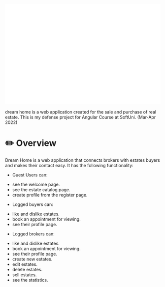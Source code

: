 ![The logo of project](/app/real-estate-agency/src/assets/picture/logo.png)

dream home is a web application created for the sale and purchase of real estate.
This is my defense project for Angular Course at SoftUni. (Mar-Apr 2022)

 
# :pencil2: Overview 
 Dream Home is a web application that connects brokers with estates buyers and makes their contact easy. It has the following functionality:

 - Guest Users can:
  * see the welcome page.
  * see the estate catalog page.
  * create profile from the register page.
 - Logged buyers can:
  * like and dislike estates.
  * book an appointment for viewing.
  * see their profile page.
 - Logged brokers can:
  * like and dislike estates.
  * book an appointment for viewing.
  * see their profile page.
  * create new estates.
  * edit estates.
  * delete estates.
  * sell estates.
  * see the statistics.